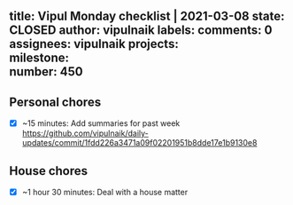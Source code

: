 title:	Vipul Monday checklist | 2021-03-08
state:	CLOSED
author:	vipulnaik
labels:	
comments:	0
assignees:	vipulnaik
projects:	
milestone:	
number:	450
--
## Personal chores

- [x] ~15 minutes: Add summaries for past week https://github.com/vipulnaik/daily-updates/commit/1fdd226a3471a09f02201951b8dde17e1b9130e8

## House chores

- [x] ~1 hour 30 minutes: Deal with a house matter
